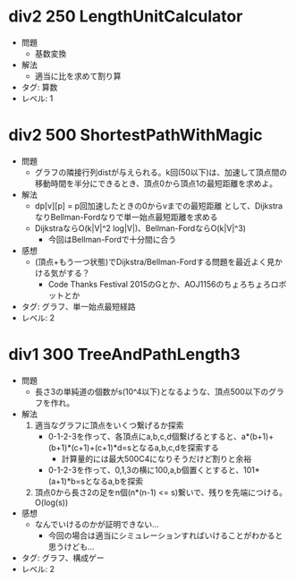 # div2 250 LengthUnitCalculator

- 問題
    - 基数変換
- 解法
    - 適当に比を求めて割り算
- タグ: 算数
- レベル: 1

# div2 500 ShortestPathWithMagic

- 問題
    - グラフの隣接行列distが与えられる。k回(50以下)は、加速して頂点間の移動時間を半分にできるとき、頂点0から頂点1の最短距離を求めよ。
- 解法
    - dp\[v\]\[p\] = p回加速したときの0からvまでの最短距離 として、DijkstraなりBellman-Fordなりで単一始点最短距離を求める
    - DijkstraならO(k|V|^2 log|V|)、Bellman-FordならO(k|V|^3)
        - 今回はBellman-Fordで十分間に合う
- 感想
    - (頂点+もう一つ状態)でDijkstra/Bellman-Fordする問題を最近よく見かける気がする？
        - Code Thanks Festival 2015のGとか、AOJ1156のちょろちょろロボットとか
- タグ: グラフ、単一始点最短経路
- レベル: 2

# div1 300 TreeAndPathLength3

- 問題
    - 長さ3の単純道の個数がs(10^4以下)となるような、頂点500以下のグラフを作れ。
- 解法
    1. 適当なグラフに頂点をいくつ繋げるか探索
        - 0-1-2-3を作って、各頂点にa,b,c,d個繋げるとすると、a\*(b+1)+(b+1)\*(c+1)+(c+1)\*d=sとなるa,b,c,dを探索する
            - 計算量的には最大500C4になりそうだけど割りと余裕
        - 0-1-2-3を作って、0,1,3の横に100,a,b個置くとすると、101\*(a+1)\*b=sとなるa,bを探索
    2. 頂点0から長さ2の足をn個(n\*(n-1) <= s)繋いで、残りを先端につける。O(log(s))
- 感想
    - なんでいけるのかが証明できない...
        - 今回の場合は適当にシミュレーションすればいけることがわかると思うけども...
- タグ: グラフ、構成ゲー
- レベル: 2
